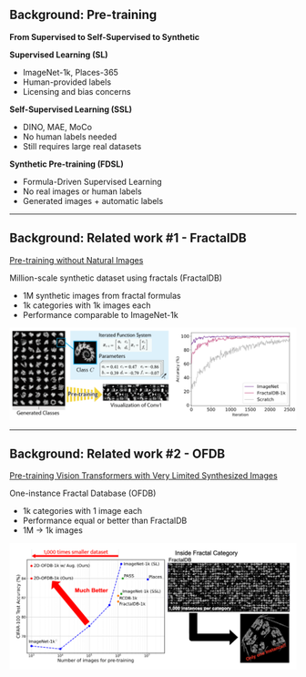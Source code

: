 ## Background: Pre-training

**From Supervised to Self-Supervised to Synthetic**

**Supervised Learning (SL)**

- ImageNet-1k, Places-365
- Human-provided labels
- Licensing and bias concerns

**Self-Supervised Learning (SSL)**

- DINO, MAE, MoCo
- No human labels needed
- Still requires large real datasets

**Synthetic Pre-training (FDSL)**

- Formula-Driven Supervised Learning
- No real images or human labels
- Generated images + automatic labels

---

## Background: Related work #1 - FractalDB

[Pre-training without Natural Images](https://arxiv.org/abs/2101.08515)

Million-scale synthetic dataset using fractals (FractalDB)

- 1M synthetic images from fractal formulas
- 1k categories with 1k images each
- Performance comparable to ImageNet-1k

![FractalDB](FractalDB.png)

---

## Background: Related work #2 - OFDB

[Pre-training Vision Transformers with Very Limited Synthesized Images](https://arxiv.org/abs/2307.14710)

One-instance Fractal Database (OFDB)

- 1k categories with 1 image each
- Performance equal or better than FractalDB
- 1M → 1k images

![OFDB](OFDB.png)
